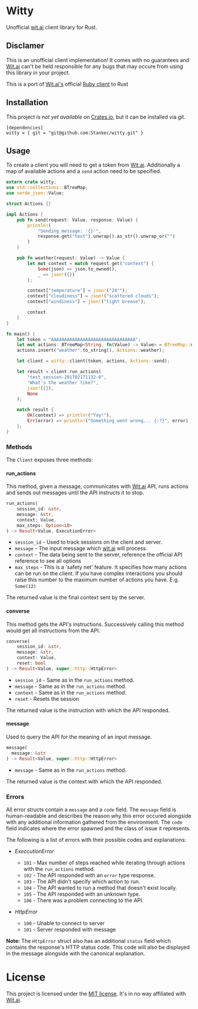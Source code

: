 # Witty

Unofficial [wit.ai](https://wit.ai/) client library for Rust.

## Disclamer

This is an unofficial client implementation! It comes with no guarantees and
[Wit.ai](https://wit.ai/) can't be held responsible for any bugs that may occure
from using this library in your project.

This is a port of [Wit.ai's](https://wit.ai/) official
[Ruby client](https://github.com/wit-ai/wit-ruby) to Rust

## Installation

This project is _not yet available_ on [Crates.io](https://crates.io/), but
it can be installed via git.

```Cargo
[dependencies]
witty = { git = "git@github.com:Stankec/witty.git" }
```

## Usage

To create a client you will need to get a token from [Wit.ai](https://wit.ai/).
Additionally a map of available actions and a `send` action need to be
specified.

```Rust
extern crate witty;
use std::collections::BTreeMap;
use serde_json::Value;

struct Actions {}

impl Actions {
    pub fn send(request: Value, response: Value) {
        println!(
            "Sending message: '{}'",
            response.get("text").unwrap().as_str().unwrap_or("")
        )
    }

    pub fn weather(request: Value) -> Value {
        let mut context = match request.get("context") {
            Some(json) => json.to_owned(),
            _ => json!({})
        };

        context["temperature"] = json!("24°");
        context["cloudiness"] = json!("scattered clouds");
        context["windiness"] = json!("light brease");

        context
    }
}

fn main() {
    let token = "AAAAAAAAAAAAAAAAAAAAAAAAAAAAAAAA";
    let mut actions: BTreeMap<String, fn(Value) -> Value> = BTreeMap::new();
    actions.insert("weather".to_string(), Actions::weather);

    let client = witty::client(token, actions, Actions::send);

    let result = client.run_actions(
        "test_session-201702171132-0",
        "What's the weather like?",
        json!({}),
        None
    );

    match result {
        Ok(context) => println!("Yay!"),
        Err(error) => println!("Something went wrong... {:?}", error)
    };
}
```

### Methods

The `Client` exposes three methods:

#### run_actions

This method, given a message, communicates with [Wit.ai](https://wit.ai/) API,
runs actions and sends out messages until the API instructs it to stop.

```Rust
run_actions(
    session_id: &str,
    message: &str,
    context: Value,
    max_steps: Option<i8>
) -> Result<Value, ExecutionError>
```

* `session_id` - Used to track sessions on the client and server.
* `message` - The input message which [wit.ai](https://wit.ai/) will process.
* `context` - The data being sent to the server, reference the official API reference to see all options
* `max_steps` - This is a 'safety net' feature. It specifies how many actions can be run on the client. If you have complex interactions you should raise this number to the maximum number of actions you have. E.g. `Some(12)`

The returned value is the final context sent by the server.

#### converse

This method gets the API's instructions. Successively calling this method would
get all instructions from the API.

```Rust
converse(
    session_id: &str,
    message: &str,
    context: Value,
    reset: bool
) -> Result<Value, super::http::HttpError>
```

* `session_id` - Same as in the `run_actions` method.
* `message` - Same as in the `run_actions` method.
* `context` - Same as in the `run_actions` method.
* `reset` - Resets the session

The returned value is the instruction with which the API responded.

#### message

Used to query the API for the meaning of an input message.

```Rust
message(
  message: &str
) -> Result<Value, super::http::HttpError>
```

* `message` - Same as in the `run_actions` method.

The returned value is the context with which the API responded.

### Errors

All error structs contain a `message` and a `code` field. The `message` field is
human-readable and describes the reason why this error occured alongside with
any additional information gathered from the environment. The `code` field
indicates where the error spawned and the class of issue it represents.

The following is a list of errors with their possible codes and
explanations:

* _ExeccutionError_
  * `101` - Max number of steps reached while iterating through actions with the `run_actions` method.
  * `102` - The API responded with an `error` type response.
  * `103` - The API didn't specify which action to run.
  * `104` - The API wanted to run a method that doesn't exist locally.
  * `105` - The API responded with an unknown type.
  * `106` - There was a problem connecting to the API.

* _HttpError_
  * `100` - Unable to connect to server
  * `101` - Server responded with message

__Note:__ The `HttpError` struct also has an additional `status` field which
contains the response's HTTP status code. This code will also be displayed in
the message alongside with the canonical explanation.

# License

This project is licensed under the [MIT license](LICENSE.txt). It's in no way
affiliated with [Wit.ai](https://wit.ai/).
